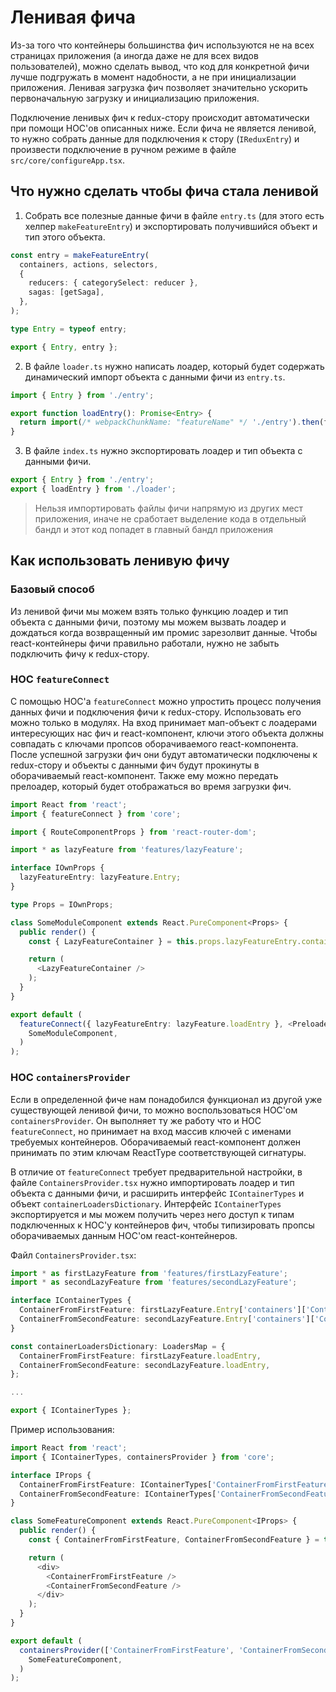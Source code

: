 # Ленивая фича

Из-за того что контейнеры большинства фич используются не на всех страницах приложения (а иногда даже не для всех видов пользователей), можно сделать вывод, что код для конкретной фичи лучше подгружать в момент надобности, а не при инициализации приложения. Ленивая загрузка фич позволяет значительно ускорить первоначальную загрузку и инициализацию приложения.

Подключение ленивых фич к redux-стору происходит автоматически при помощи HOC'ов описанных ниже. Если фича не является ленивой, то нужно собрать данные для подключения к стору (`IReduxEntry`) и произвести подключение в ручном режиме в файле `src/core/configureApp.tsx`.

## Что нужно сделать чтобы фича стала ленивой

1. Собрать все полезные данные фичи в файле `entry.ts` (для этого есть хелпер `makeFeatureEntry`) и экспортировать получившийся объект и тип этого объекта.
```typescript
const entry = makeFeatureEntry(
  containers, actions, selectors,
  {
    reducers: { categorySelect: reducer },
    sagas: [getSaga],
  },
);

type Entry = typeof entry;

export { Entry, entry };
```
2. В файле `loader.ts` нужно написать лоадер, который будет содержать динамический импорт объекта с данными фичи из `entry.ts`.
```typescript
import { Entry } from './entry';

export function loadEntry(): Promise<Entry> {
  return import(/* webpackChunkName: "featureName" */ './entry').then(feature => feature.entry);
}
```
3. В файле `index.ts` нужно экспортировать лоадер и тип объекта с данными фичи.
```typescript
export { Entry } from './entry';
export { loadEntry } from './loader';
```
> Нельзя импортировать файлы фичи напрямую из других мест приложения, иначе не сработает выделение кода в отдельный бандл и этот код попадет в главный бандл приложения

## Как использовать ленивую фичу

### Базовый способ

Из ленивой фичи мы можем взять только функцию лоадер и тип объекта с данными фичи, поэтому мы можем вызвать лоадер и дождаться когда возвращенный им промис зарезолвит данные. Чтобы react-контейнеры фичи правильно работали, нужно не забыть подключить фичу к redux-стору.

### HOC `featureConnect`

С помощью HOC'а `featureConnect` можно упростить процесс получения данных фичи и подключения фичи к redux-стору. Использовать его можно только в модулях. На вход принимает мап-объект с лоадерами интересующих нас фич и react-компонент, ключи этого объекта должны совпадать с ключами пропсов оборачиваемого react-компонента. После успешной загрузки фич они будут автоматически подключены к redux-стору и объекты с данными фич будут прокинуты в оборачиваемый react-компонент. Также ему можно передать прелоадер, который будет отображаться во время загрузки фич.

```typescript
import React from 'react';
import { featureConnect } from 'core';

import { RouteComponentProps } from 'react-router-dom';

import * as lazyFeature from 'features/lazyFeature';

interface IOwnProps {
  lazyFeatureEntry: lazyFeature.Entry;
}

type Props = IOwnProps;

class SomeModuleComponent extends React.PureComponent<Props> {
  public render() {
    const { LazyFeatureContainer } = this.props.lazyFeatureEntry.containers;

    return (
      <LazyFeatureContainer />
    );
  }
}

export default (
  featureConnect({ lazyFeatureEntry: lazyFeature.loadEntry }, <Preloader />)(
    SomeModuleComponent,
  )
);

```

### HOC `containersProvider`

Если в определенной фиче нам понадобился функционал из другой уже существующей ленивой фичи, то можно воспользоваться HOC'ом `containersProvider`. Он выполняет ту же работу что и HOC `featureConnect`, но принимает на вход массив ключей с именами требуемых контейнеров. Оборачиваемый react-компонент должен принимать по этим ключам ReactType соответствующей сигнатуры.

В отличие от `featureConnect` требует предварительной настройки, в файле `ContainersProvider.tsx` нужно импортировать лоадер и тип объекта с данными фичи, и расширить интерфейс `IContainerTypes` и объект `containerLoadersDictionary`. Интерфейс `IContainerTypes` экспортируется и мы можем получить через него доступ к типам подключенных к HOC'у контейнеров фич, чтобы типизировать пропсы оборачиваемых данным HOC'ом react-контейнеров.

Файл `ContainersProvider.tsx`:

```typescript
import * as firstLazyFeature from 'features/firstLazyFeature';
import * as secondLazyFeature from 'features/secondLazyFeature';

interface IContainerTypes {
  ContainerFromFirstFeature: firstLazyFeature.Entry['containers']['ContainerFromFirstFeature'];
  ContainerFromSecondFeature: secondLazyFeature.Entry['containers']['ContainerFromSecondFeature'];
}

const containerLoadersDictionary: LoadersMap = {
  ContainerFromFirstFeature: firstLazyFeature.loadEntry,
  ContainerFromSecondFeature: secondLazyFeature.loadEntry,
};

...

export { IContainerTypes };
```

Пример использования:

```typescript
import React from 'react';
import { IContainerTypes, containersProvider } from 'core';

interface IProps {
  ContainerFromFirstFeature: IContainerTypes['ContainerFromFirstFeature'];
  ContainerFromSecondFeature: IContainerTypes['ContainerFromSecondFeature'];
}

class SomeFeatureComponent extends React.PureComponent<IProps> {
  public render() {
    const { ContainerFromFirstFeature, ContainerFromSecondFeature } = this.props;

    return (
      <div>
        <ContainerFromFirstFeature />
        <ContainerFromSecondFeature />
      </div>
    );
  }
}

export default (
  containersProvider(['ContainerFromFirstFeature', 'ContainerFromSecondFeature'], <Preloader />)(
    SomeFeatureComponent,
  )
);
```
